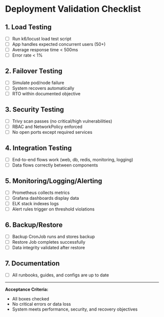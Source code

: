 # Deployment Validation Checklist

## 1. Load Testing
- [ ] Run k6/locust load test script
- [ ] App handles expected concurrent users (50+)
- [ ] Average response time < 500ms
- [ ] Error rate < 1%

## 2. Failover Testing
- [ ] Simulate pod/node failure
- [ ] System recovers automatically
- [ ] RTO within documented objective

## 3. Security Testing
- [ ] Trivy scan passes (no critical/high vulnerabilities)
- [ ] RBAC and NetworkPolicy enforced
- [ ] No open ports except required services

## 4. Integration Testing
- [ ] End-to-end flows work (web, db, redis, monitoring, logging)
- [ ] Data flows correctly between components

## 5. Monitoring/Logging/Alerting
- [ ] Prometheus collects metrics
- [ ] Grafana dashboards display data
- [ ] ELK stack indexes logs
- [ ] Alert rules trigger on threshold violations

## 6. Backup/Restore
- [ ] Backup CronJob runs and stores backup
- [ ] Restore Job completes successfully
- [ ] Data integrity validated after restore

## 7. Documentation
- [ ] All runbooks, guides, and configs are up to date

---

**Acceptance Criteria:**
- All boxes checked
- No critical errors or data loss
- System meets performance, security, and recovery objectives 
